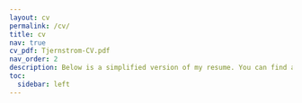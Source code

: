 ```yaml
---
layout: cv
permalink: /cv/
title: cv
nav: true
cv_pdf: Tjernstrom-CV.pdf
nav_order: 2
description: Below is a simplified version of my resume. You can find a full version in the pdf :point_up:.
toc:
  sidebar: left
---
```

